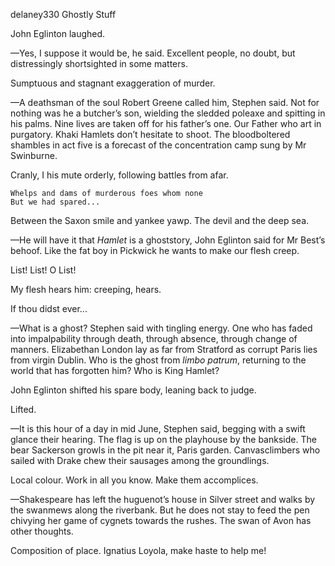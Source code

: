 delaney330 Ghostly Stuff

John Eglinton laughed.

—Yes, I suppose it would be, he said. Excellent people, no doubt, but
distressingly shortsighted in some matters.

Sumptuous and stagnant exaggeration of murder.

—A deathsman of the soul Robert Greene called him, Stephen said. Not for
nothing was he a butcher’s son, wielding the sledded poleaxe and
spitting in his palms. Nine lives are taken off for his father’s one.
Our Father who art in purgatory. Khaki Hamlets don’t hesitate to shoot.
The bloodboltered shambles in act five is a forecast of the
concentration camp sung by Mr Swinburne.

Cranly, I his mute orderly, following battles from afar.

	Whelps and dams of murderous foes whom none
	But we had spared...

Between the Saxon smile and yankee yawp. The devil and the deep sea.

—He will have it that *Hamlet* is a ghoststory, John Eglinton said for
Mr Best’s behoof. Like the fat boy in Pickwick he wants to make our
flesh creep.

List! List! O List!

My flesh hears him: creeping, hears.

If thou didst ever...

—What is a ghost? Stephen said with tingling energy. One who has faded
into impalpability through death, through absence, through change of
manners. Elizabethan London lay as far from Stratford as corrupt Paris
lies from virgin Dublin. Who is the ghost from *limbo patrum*, returning
to the world that has forgotten him? Who is King Hamlet?

John Eglinton shifted his spare body, leaning back to judge.

Lifted.

—It is this hour of a day in mid June, Stephen said, begging with a
swift glance their hearing. The flag is up on the playhouse by the
bankside. The bear Sackerson growls in the pit near it, Paris garden.
Canvasclimbers who sailed with Drake chew their sausages among the
groundlings.

Local colour. Work in all you know. Make them accomplices.

—Shakespeare has left the huguenot’s house in Silver street and walks by
the swanmews along the riverbank. But he does not stay to feed the pen
chivying her game of cygnets towards the rushes. The swan of Avon has
other thoughts.

Composition of place. Ignatius Loyola, make haste to help me!

